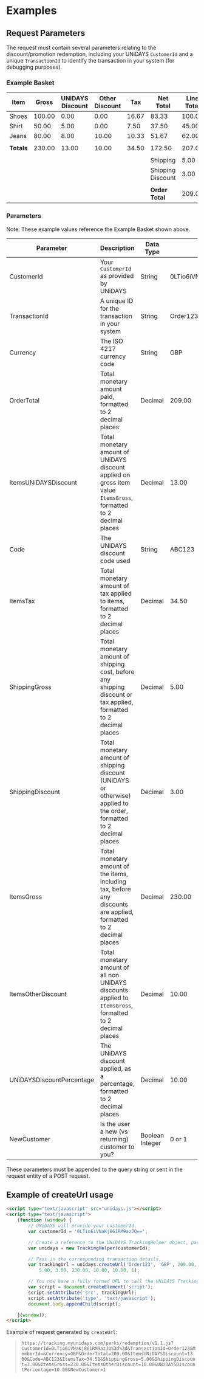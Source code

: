# Examples

## Request Parameters

The request must contain several parameters relating to the discount/promotion redemption, including your UNiDAYS `CustomerId` and a unique `TransactionId` to identify the transaction in your system (for debugging purposes).

### Example Basket

| Item | Gross | UNiDAYS Discount | Other Discount | Tax | Net Total | Line Total |
|---|---|---|---|---|---|---|
| Shoes | 100.00 | 0.00 | 0.00 | 16.67 | 83.33 | 100.00 |
| Shirt | 50.00 | 5.00 | 0.00 | 7.50 | 37.50 | 45.00 |
| Jeans | 80.00 | 8.00 | 10.00 | 10.33 | 51.67 | 62.00 |
||||||||
| **Totals** | 230.00 | 13.00 | 10.00 | 34.50 | 172.50 | 207.00 |
||||||||
|||||| Shipping | 5.00 |
|||||| Shipping Discount | 3.00 |
||||||||
|||||| **Order Total** | 209.00 |

### Parameters

Note: These example values reference the Example Basket shown above.

| Parameter | Description | Data Type | Example |
|---|---|---|---|
| CustomerId | Your `CustomerId` as provided by UNiDAYS | String | 0LTio6iVNaKj861RM9azJQ== |
| TransactionId | A unique ID for the transaction in your system | String | Order123 |
| Currency | The ISO 4217 currency code | String | GBP |
| OrderTotal | Total monetary amount paid, formatted to 2 decimal places | Decimal | 209.00 |
| ItemsUNiDAYSDiscount | Total monetary amount of UNiDAYS discount applied on gross item value `ItemsGross`, formatted to 2 decimal places | Decimal | 13.00 |
| Code | The UNiDAYS discount code used | String | ABC123 |
| ItemsTax | Total monetary amount of tax applied to items, formatted to 2 decimal places | Decimal | 34.50
| ShippingGross | Total monetary amount of shipping cost, before any shipping discount or tax applied, formatted to 2 decimal places | Decimal | 5.00 |
| ShippingDiscount | Total monetary amount of shipping discount (UNiDAYS or otherwise) applied to the order, formatted to 2 decimal places | Decimal | 3.00 |
| ItemsGross | Total monetary amount of the items, including tax, before any discounts are applied, formatted to 2 decimal places | Decimal | 230.00 |
| ItemsOtherDiscount | Total monetary amount of all non UNiDAYS discounts applied to `ItemsGross`, formatted to 2 decimal places | Decimal | 10.00 |
| UNiDAYSDiscountPercentage | The UNiDAYS discount applied, as a percentage, formatted to 2 decimal places | Decimal | 10.00 |
| NewCustomer | Is the user a new (vs returning) customer to you? | Boolean Integer | 0 or 1 |

These parameters must be appended to the query string or sent in the request entity of a POST request.

## Example of createUrl usage

```html
<script type="text/javascript" src="unidays.js"></script>
<script type="text/javascript">
    (function (window) {
        // UNiDAYS will provide your customerId.
        var customerId = '0LTio6iVNaKj861RM9azJQ==';

        // Create a reference to the UNiDAYS TrackingHelper object, passing in your customerId.
        var unidays = new TrackingHelper(customerId);

        // Pass in the corresponding transaction details.
        var trackingUrl = unidays.createUrl('Order123', 'GBP', 209.00, 13.00, 'ABC123', 34.50,
            5.00, 3.00, 230.00, 10.00, 10.00, 1);

        // You now have a fully formed URL to call the UNiDAYS Tracking API
        var script = document.createElement('script');
        script.setAttribute('src', trackingUrl);
        script.setAttribute('type', 'text/javascript');
        document.body.appendChild(script);

    }(window));
</script>
```

Example of request generated by `createUrl`:

> `https://tracking.myunidays.com/perks/redemption/v1.1.js?CustomerId=0LTio6iVNaKj861RM9azJQ%3d%3d&TransactionId=Order123&MemberId=&Currency=GBP&OrderTotal=209.00&ItemsUNiDAYSDiscount=13.00&Code=ABC123&ItemsTax=34.50&ShippingGross=5.00&ShippingDiscount=3.00&ItemsGross=230.00&ItemsOtherDiscount=10.00&UNiDAYSDiscountPercentage=10.00&NewCustomer=1`
